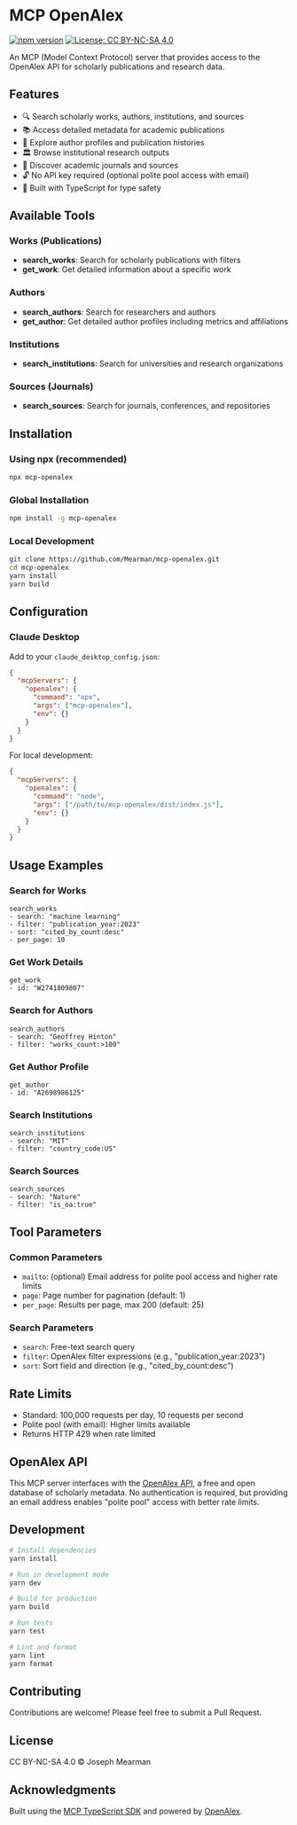 # MCP OpenAlex

[![npm version](https://img.shields.io/npm/v/mcp-openalex.svg)](https://www.npmjs.com/package/mcp-openalex)
[![License: CC BY-NC-SA 4.0](https://img.shields.io/badge/License-CC%20BY--NC--SA%204.0-lightgrey.svg)](https://creativecommons.org/licenses/by-nc-sa/4.0/)

An MCP (Model Context Protocol) server that provides access to the OpenAlex API for scholarly publications and research data.

## Features

- 🔍 Search scholarly works, authors, institutions, and sources
- 📚 Access detailed metadata for academic publications
- 👥 Explore author profiles and publication histories
- 🏛️ Browse institutional research outputs
- 📰 Discover academic journals and sources
- 🔓 No API key required (optional polite pool access with email)
- 🚀 Built with TypeScript for type safety

## Available Tools

### Works (Publications)
- **search_works**: Search for scholarly publications with filters
- **get_work**: Get detailed information about a specific work

### Authors
- **search_authors**: Search for researchers and authors
- **get_author**: Get detailed author profiles including metrics and affiliations

### Institutions
- **search_institutions**: Search for universities and research organizations

### Sources (Journals)
- **search_sources**: Search for journals, conferences, and repositories

## Installation

### Using npx (recommended)

```bash
npx mcp-openalex
```

### Global Installation

```bash
npm install -g mcp-openalex
```

### Local Development

```bash
git clone https://github.com/Mearman/mcp-openalex.git
cd mcp-openalex
yarn install
yarn build
```

## Configuration

### Claude Desktop

Add to your `claude_desktop_config.json`:

```json
{
  "mcpServers": {
    "openalex": {
      "command": "npx",
      "args": ["mcp-openalex"],
      "env": {}
    }
  }
}
```

For local development:

```json
{
  "mcpServers": {
    "openalex": {
      "command": "node",
      "args": ["/path/to/mcp-openalex/dist/index.js"],
      "env": {}
    }
  }
}
```

## Usage Examples

### Search for Works

```
search_works
- search: "machine learning"
- filter: "publication_year:2023"
- sort: "cited_by_count:desc"
- per_page: 10
```

### Get Work Details

```
get_work
- id: "W2741809807"
```

### Search for Authors

```
search_authors
- search: "Geoffrey Hinton"
- filter: "works_count:>100"
```

### Get Author Profile

```
get_author
- id: "A2698986125"
```

### Search Institutions

```
search_institutions
- search: "MIT"
- filter: "country_code:US"
```

### Search Sources

```
search_sources
- search: "Nature"
- filter: "is_oa:true"
```

## Tool Parameters

### Common Parameters
- `mailto`: (optional) Email address for polite pool access and higher rate limits
- `page`: Page number for pagination (default: 1)
- `per_page`: Results per page, max 200 (default: 25)

### Search Parameters
- `search`: Free-text search query
- `filter`: OpenAlex filter expressions (e.g., "publication_year:2023")
- `sort`: Sort field and direction (e.g., "cited_by_count:desc")

## Rate Limits

- Standard: 100,000 requests per day, 10 requests per second
- Polite pool (with email): Higher limits available
- Returns HTTP 429 when rate limited

## OpenAlex API

This MCP server interfaces with the [OpenAlex API](https://docs.openalex.org/), a free and open database of scholarly metadata. No authentication is required, but providing an email address enables "polite pool" access with better rate limits.

## Development

```bash
# Install dependencies
yarn install

# Run in development mode
yarn dev

# Build for production
yarn build

# Run tests
yarn test

# Lint and format
yarn lint
yarn format
```

## Contributing

Contributions are welcome! Please feel free to submit a Pull Request.

## License

CC BY-NC-SA 4.0 © Joseph Mearman

## Acknowledgments

Built using the [MCP TypeScript SDK](https://github.com/modelcontextprotocol/typescript-sdk) and powered by [OpenAlex](https://openalex.org/).

